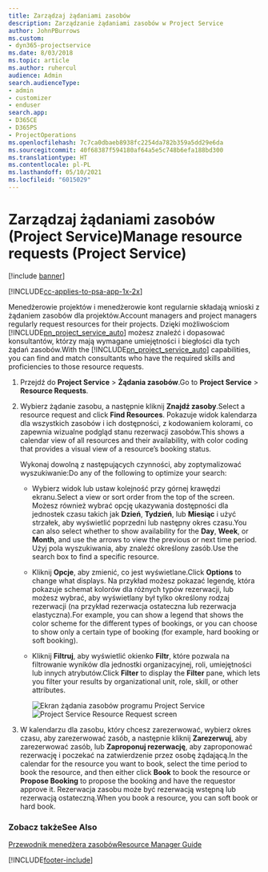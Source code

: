 ```yaml
---
title: Zarządzaj żądaniami zasobów
description: Zarządzanie żądaniami zasobów w Project Service
author: JohnPBurrows
ms.custom:
- dyn365-projectservice
ms.date: 8/03/2018
ms.topic: article
ms.author: ruhercul
audience: Admin
search.audienceType:
- admin
- customizer
- enduser
search.app:
- D365CE
- D365PS
- ProjectOperations
ms.openlocfilehash: 7c7ca0dbaeb8938fc2254da782b359a5dd29e6da
ms.sourcegitcommit: 40f68387f594180af64a5e5c748b6efa188bd300
ms.translationtype: HT
ms.contentlocale: pl-PL
ms.lasthandoff: 05/10/2021
ms.locfileid: "6015029"
---
```

# <a name="manage-resource-requests-project-service"></a><span data-ttu-id="76ac5-103">Zarządzaj żądaniami zasobów (Project Service)</span><span class="sxs-lookup"><span data-stu-id="76ac5-103">Manage resource requests (Project Service)</span></span>

[!include [banner](../includes/psa-now-project-operations.md)]

[!INCLUDE[cc-applies-to-psa-app-1x-2x](../includes/cc-applies-to-psa-app-1x-2x.md)]

<span data-ttu-id="76ac5-104">Menedżerowie projektów i menedżerowie kont regularnie składają wnioski z żądaniem zasobów dla projektów.</span><span class="sxs-lookup"><span data-stu-id="76ac5-104">Account managers and project managers regularly request resources for their projects.</span></span> <span data-ttu-id="76ac5-105">Dzięki możliwościom [!INCLUDE[pn_project_service_auto](../includes/pn-project-service-auto.md)] możesz znaleźć i dopasować konsultantów, którzy mają wymagane umiejętności i biegłości dla tych żądań zasobów.</span><span class="sxs-lookup"><span data-stu-id="76ac5-105">With the [!INCLUDE[pn_project_service_auto](../includes/pn-project-service-auto.md)] capabilities, you can find and match consultants who have the required skills and proficiencies to those resource requests.</span></span>  
  
1. <span data-ttu-id="76ac5-106">Przejdź do **Project Service** > **Żądania zasobów**.</span><span class="sxs-lookup"><span data-stu-id="76ac5-106">Go to **Project Service** > **Resource Requests**.</span></span>  
  
2. <span data-ttu-id="76ac5-107">Wybierz żądanie zasobu, a następnie kliknij **Znajdź zasoby**.</span><span class="sxs-lookup"><span data-stu-id="76ac5-107">Select a resource request and click **Find Resources**.</span></span> <span data-ttu-id="76ac5-108">Pokazuje widok kalendarza dla wszystkich zasobów i ich dostępności, z kodowaniem kolorami, co zapewnia wizualne podgląd stanu rezerwacji zasobów.</span><span class="sxs-lookup"><span data-stu-id="76ac5-108">This shows a calendar view of all resources and their availability, with color coding that provides a visual view of a resource’s booking status.</span></span>  
  
    <span data-ttu-id="76ac5-109">Wykonaj dowolną z następujących czynności, aby zoptymalizować wyszukiwanie:</span><span class="sxs-lookup"><span data-stu-id="76ac5-109">Do any of the following to optimize your search:</span></span>  
  
   -   <span data-ttu-id="76ac5-110">Wybierz widok lub ustaw kolejność przy górnej krawędzi ekranu.</span><span class="sxs-lookup"><span data-stu-id="76ac5-110">Select a view or sort order from the top of the screen.</span></span> <span data-ttu-id="76ac5-111">Możesz również wybrać opcję ukazywania dostępności dla jednostek czasu takich jak **Dzień**, **Tydzień**, lub **Miesiąc** i użyć strzałek, aby wyświetlić poprzedni lub następny okres czasu.</span><span class="sxs-lookup"><span data-stu-id="76ac5-111">You can also select whether to show availability for the **Day**, **Week**, or **Month**, and use the arrows to view the previous or next time period.</span></span> <span data-ttu-id="76ac5-112">Użyj pola wyszukiwania, aby znaleźć określony zasób.</span><span class="sxs-lookup"><span data-stu-id="76ac5-112">Use the search box to find a specific resource.</span></span>  
  
   -   <span data-ttu-id="76ac5-113">Kliknij **Opcje**, aby zmienić, co jest wyświetlane.</span><span class="sxs-lookup"><span data-stu-id="76ac5-113">Click **Options** to change what displays.</span></span> <span data-ttu-id="76ac5-114">Na przykład możesz pokazać legendę, która pokazuje schemat kolorów dla różnych typów rezerwacji, lub możesz wybrać, aby wyświetlany był tylko określony rodzaj rezerwacji (na przykład rezerwacja ostateczna lub rezerwacja elastyczna).</span><span class="sxs-lookup"><span data-stu-id="76ac5-114">For example, you can show a legend that shows the color scheme for the different types of bookings, or you can choose to show only a certain type of booking (for example, hard booking or soft booking).</span></span>  
  
   -   <span data-ttu-id="76ac5-115">Kliknij **Filtruj**, aby wyświetlić okienko **Filtr**, które pozwala na filtrowanie wyników dla jednostki organizacyjnej, roli, umiejętności lub innych atrybutów.</span><span class="sxs-lookup"><span data-stu-id="76ac5-115">Click **Filter** to display the **Filter** pane, which lets you filter your results by organizational unit, role, skill, or other attributes.</span></span>  
  
       <span data-ttu-id="76ac5-116">![Ekran żądania zasobów programu Project Service](../psa/media/project-service-resource-request-screen.png "Ekran żądania zasobów programu Project Service")</span><span class="sxs-lookup"><span data-stu-id="76ac5-116">![Project Service Resource Request screen](../psa/media/project-service-resource-request-screen.png "Project Service Resource Request screen")</span></span>  
  
3. <span data-ttu-id="76ac5-117">W kalendarzu dla zasobu, który chcesz zarezerwować, wybierz okres czasu, aby zarezerwować zasób, a następnie kliknij **Zarezerwuj**, aby zarezerwować zasób, lub **Zaproponuj rezerwację**, aby zaproponować rezerwację i poczekać na zatwierdzenie przez osobę żądającą.</span><span class="sxs-lookup"><span data-stu-id="76ac5-117">In the calendar for the resource you want to book, select the time period to book the resource, and then either click **Book** to book the resource or **Propose Booking** to propose the booking and have the requestor approve it.</span></span> <span data-ttu-id="76ac5-118">Rezerwacja zasobu może być rezerwacją wstępną lub rezerwacją ostateczną.</span><span class="sxs-lookup"><span data-stu-id="76ac5-118">When you book a resource, you can soft book or hard book.</span></span>  
  
### <a name="see-also"></a><span data-ttu-id="76ac5-119">Zobacz także</span><span class="sxs-lookup"><span data-stu-id="76ac5-119">See Also</span></span>  
 [<span data-ttu-id="76ac5-120">Przewodnik menedżera zasobów</span><span class="sxs-lookup"><span data-stu-id="76ac5-120">Resource Manager Guide</span></span>](../psa/resource-manager-guide.md)


[!INCLUDE[footer-include](../includes/footer-banner.md)]